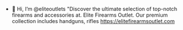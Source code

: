- 👋 Hi, I’m @eliteoutlets
"Discover the ultimate selection of top-notch firearms and accessories at. Elite Firearms Outlet. Our premium collection includes handguns, rifles
https://elitefirearmsoutlet.com

<!---
eliteoutlets/eliteoutlets is a ✨ special ✨ repository because its `README.md` (this file) appears on your GitHub profile.
You can click the Preview link to take a look at your changes.
--->
